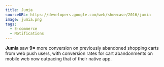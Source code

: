 ```yaml
---
title: Jumia
sourceURL: https://developers.google.com/web/showcase/2016/jumia
image: jumia.png
tags:
  - E-commerce
  - Notifications
---
```


**Jumia** saw **9×** more conversion on previously abandoned shopping carts from
web push users, with conversion rates for cart abandonments on mobile web now
outpacing that of their native app.
